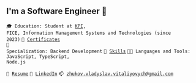 ## I'm a Software Engineer 🎯

<code>🎓 Education: Student at [KPI](https://kpi.ua/), FICE, Information Management Systems and Technologies (since 2023)</code>
<code>💼 [Certificates](CERTIFICATES.md)</code><br>
<code>👷 Specialization: Backend Development</code>
<code>🔧 [Skills](https://www.linkedin.com/in/vladyslavzhukov/details/skills/)</code>
<code>🧑‍💻 Languages and Tools: JavaScript, TypeScript, Node.js</code><br>

<code>📝 [Resume](/CV_Zhukov%20Vladyslav_NodeJS.pdf)</code>
<code>🥋 [LinkedIn](https://www.linkedin.com/in/vladyslavzhukov/)</code>
<code>📫 [zhukov.vladyslav.vitaliyovych@gmail.com
](mailto:zhukov.vladyslav.vitaliyovych@gmail.com)</code>
